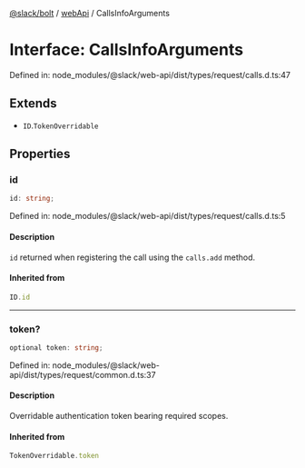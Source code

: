[@slack/bolt](../../../../index.md) / [webApi](../index.md) / CallsInfoArguments

# Interface: CallsInfoArguments

Defined in: node\_modules/@slack/web-api/dist/types/request/calls.d.ts:47

## Extends

- `ID`.`TokenOverridable`

## Properties

### id

```ts
id: string;
```

Defined in: node\_modules/@slack/web-api/dist/types/request/calls.d.ts:5

#### Description

`id` returned when registering the call using the `calls.add` method.

#### Inherited from

```ts
ID.id
```

***

### token?

```ts
optional token: string;
```

Defined in: node\_modules/@slack/web-api/dist/types/request/common.d.ts:37

#### Description

Overridable authentication token bearing required scopes.

#### Inherited from

```ts
TokenOverridable.token
```
